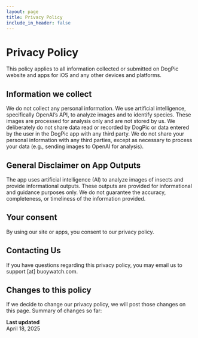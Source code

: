```yaml
---
layout: page
title: Privacy Policy
include_in_header: false
---
```


# Privacy Policy
This policy applies to all information collected or submitted on DogPic website and apps for iOS and any other devices and platforms.

## Information we collect
We do not collect any personal information.
We use artificial intelligence, specifically OpenAI’s API, to analyze images and to identify species. These images are processed for analysis only and are not stored by us.
We deliberately do not share data read or recorded by DogPic or data entered by the user in the DogPic app with any third party.
We do not share your personal information with any third parties, except as necessary to process your data (e.g., sending images to OpenAI for analysis).

## General Disclaimer on App Outputs
The app uses artificial intelligence (AI) to analyze images of insects and provide informational outputs.
These outputs are provided for informational and guidance purposes only. We do not guarantee the accuracy, completeness, or timeliness of the information provided.

## Your consent
By using our site or apps, you consent to our privacy policy.

## Contacting Us
If you have questions regarding this privacy policy, you may email us to support [at] buoywatch.com.

## Changes to this policy
If we decide to change our privacy policy, we will post those changes on this page. Summary of changes so far:

**Last updated**  
April 18, 2025

